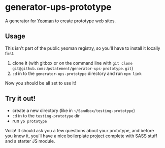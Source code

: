 # generator-ups-prototype

A generator for [Yeoman](http://yeoman.io) to create prototype web sites.

## Usage

This isn't part of the public yeoman registry, so you'll have to install it locally first.

1. clone it (with gitbox or on the command line with `git clone git@github.com:Upstatement/generator-ups-prototype.git`)
2. `cd` in to the `generator-ups-prototype` directory and run `npm link`

Now you should be all set to use it!

## Try it out!

* create a new directory (like in `~/Sandbox/testing-prototype`)
* `cd` in to the `testing-prototype` dir
* run `yo prototype`

Voila! It should ask you a few questions about your prototype, and before you know it, you'll have a nice boilerplate project complete with SASS stuff and a starter JS module.